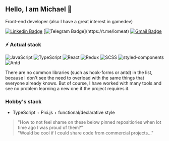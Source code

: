 ## Hello, I am Michael 👋

Front-end developer (also I have a great interest in gamedev)

[![Linkedin Badge](https://img.shields.io/badge/-lomeat-blue?style=flat-square&logo=Linkedin&logoColor=white&link=https://www.linkedin.com/in/lomeat/)](https://www.linkedin.com/in/lomeat/)
[![Telegram Badge](https://img.shields.io/badge/-lomeat_(best_choice)-blue?style=flat-square&logo=telegram&logoColor=white&link=https://t.me/lomeat/)](https://t.me/lomeat)
[![Gmail Badge](https://img.shields.io/badge/-lom3at@gmail.com-red?style=flat-square&logo=gmail&logoColor=white&link=mailto:lom3at@gmail.com)](mailto:lom3at@gmail.com)

### ⚡ Actual stack

![JavaScript](https://img.shields.io/badge/-JavaScript-black?style=flat-square&logo=javascript)
![TypeScript](https://img.shields.io/badge/-TypeScript-darkblue?style=flat-square&logo=typescript&logoColor=white)
![React](https://img.shields.io/badge/-React-blue?style=flat-square&logo=react&logoColor=white)
![Redux](https://img.shields.io/badge/-Redux-purple?style=flat-square&logo=redux)
![SCSS](https://img.shields.io/badge/-SCSS-red?style=flat-square&logo=sass&logoColor=white)
![styled-components](https://img.shields.io/badge/-Styled-brown?style=flat-square&logo=styled-components&logoColor=white)
![Antd](https://img.shields.io/badge/-Ant_Design-blue?style=flat-square&logo=antd&logoColor=white)

There are no common libraries (such as hook-forms or antd) in the list, because I don't see the need to overload with the same things that everyone already knows. But of course, I have worked with many tools and see no problem learning a new one if the project requires it.

### Hobby's stack

- TypeScript + Pixi.js + functional/declarative style

<!-- ### :chart_with_upwards_trend: Stats -->

<!--- ![Github Stats](https://github-readme-stats.vercel.app/api?username=lomeat&show_icons=true) --->

<!-- ![visitors](https://visitor-badge.laobi.icu/badge?page_id=lomeat.lomeat) -->

> "How to not feel shame on these below pinned repositiories when lot time ago I was proud of them?"\
> "Would be cool if I could share code from commercial projects..."

